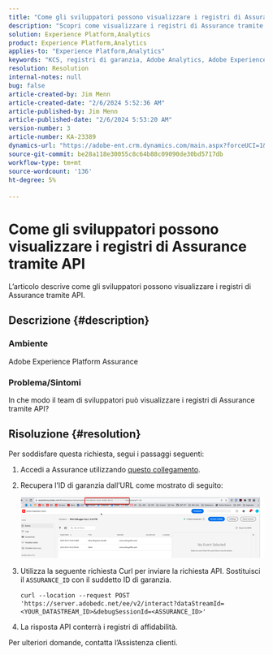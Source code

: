 ```yaml
---
title: "Come gli sviluppatori possono visualizzare i registri di Assurance tramite API"
description: "Scopri come visualizzare i registri di Assurance tramite API. Invia una richiesta API e sostituisci l’ID di garanzia come descritto."
solution: Experience Platform,Analytics
product: Experience Platform,Analytics
applies-to: "Experience Platform,Analytics"
keywords: "KCS, registri di garanzia, Adobe Analytics, Adobe Experience Platform"
resolution: Resolution
internal-notes: null
bug: false
article-created-by: Jim Menn
article-created-date: "2/6/2024 5:52:36 AM"
article-published-by: Jim Menn
article-published-date: "2/6/2024 5:53:20 AM"
version-number: 3
article-number: KA-23389
dynamics-url: "https://adobe-ent.crm.dynamics.com/main.aspx?forceUCI=1&pagetype=entityrecord&etn=knowledgearticle&id=433543e7-b3c4-ee11-9079-6045bd006268"
source-git-commit: be28a118e30055c8c64b88c09090de30bd5717db
workflow-type: tm+mt
source-wordcount: '136'
ht-degree: 5%

---
```


# Come gli sviluppatori possono visualizzare i registri di Assurance tramite API


L’articolo descrive come gli sviluppatori possono visualizzare i registri di Assurance tramite API.

## Descrizione {#description}


### Ambiente

Adobe Experience Platform Assurance

### Problema/Sintomi

In che modo il team di sviluppatori può visualizzare i registri di Assurance tramite API?


## Risoluzione {#resolution}


Per soddisfare questa richiesta, segui i passaggi seguenti:

1. Accedi a Assurance utilizzando [questo collegamento](https://experience.adobe.com/it/assurance).
2. Recupera l’ID di garanzia dall’URL come mostrato di seguito:

   ![](assets/41e62e4b-3ba0-ee11-be37-6045bd006239.png)
3. Utilizza la seguente richiesta Curl per inviare la richiesta API. Sostituisci il `ASSURANCE_ID` con il suddetto ID di garanzia.<br>


   ```
   curl --location --request POST 'https://server.adobedc.net/ee/v2/interact?dataStreamId= <YOUR_DATASTREAM_ID>&debugSessionId=<ASSURANCE_ID>'
   ```


4. La risposta API conterrà i registri di affidabilità.


Per ulteriori domande, contatta l’Assistenza clienti.
